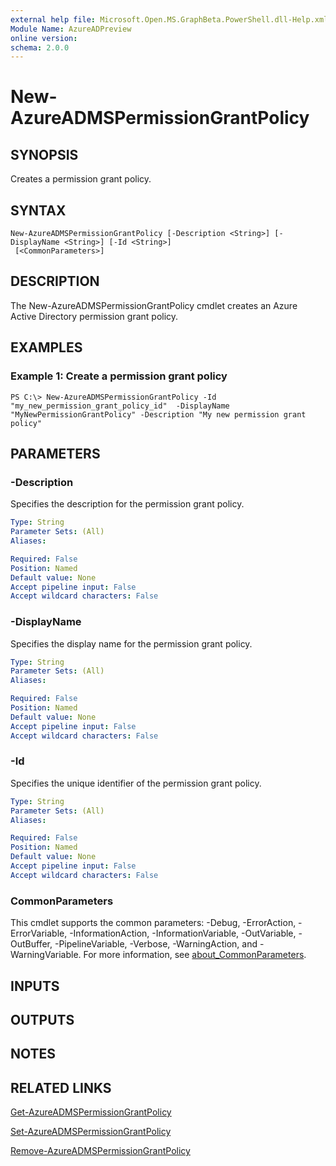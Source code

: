 ```yaml
---
external help file: Microsoft.Open.MS.GraphBeta.PowerShell.dll-Help.xml
Module Name: AzureADPreview
online version:
schema: 2.0.0
---
```


# New-AzureADMSPermissionGrantPolicy

## SYNOPSIS
Creates a permission grant policy.

## SYNTAX

```
New-AzureADMSPermissionGrantPolicy [-Description <String>] [-DisplayName <String>] [-Id <String>]
 [<CommonParameters>]
```

## DESCRIPTION
The New-AzureADMSPermissionGrantPolicy cmdlet creates an Azure Active Directory permission grant policy.

## EXAMPLES

### Example 1: Create a permission grant policy
```
PS C:\> New-AzureADMSPermissionGrantPolicy -Id "my_new_permission_grant_policy_id"  -DisplayName "MyNewPermissionGrantPolicy" -Description "My new permission grant policy"
```

## PARAMETERS

### -Description
Specifies the description for the permission grant policy.

```yaml
Type: String
Parameter Sets: (All)
Aliases:

Required: False
Position: Named
Default value: None
Accept pipeline input: False
Accept wildcard characters: False
```

### -DisplayName
Specifies the display name for the permission grant policy.

```yaml
Type: String
Parameter Sets: (All)
Aliases:

Required: False
Position: Named
Default value: None
Accept pipeline input: False
Accept wildcard characters: False
```

### -Id
Specifies the unique identifier of the permission grant policy.

```yaml
Type: String
Parameter Sets: (All)
Aliases:

Required: False
Position: Named
Default value: None
Accept pipeline input: False
Accept wildcard characters: False
```

### CommonParameters
This cmdlet supports the common parameters: -Debug, -ErrorAction, -ErrorVariable, -InformationAction, -InformationVariable, -OutVariable, -OutBuffer, -PipelineVariable, -Verbose, -WarningAction, and -WarningVariable. For more information, see [about_CommonParameters](http://go.microsoft.com/fwlink/?LinkID=113216).

## INPUTS

## OUTPUTS

## NOTES

## RELATED LINKS

[Get-AzureADMSPermissionGrantPolicy]()

[Set-AzureADMSPermissionGrantPolicy]()

[Remove-AzureADMSPermissionGrantPolicy]()

